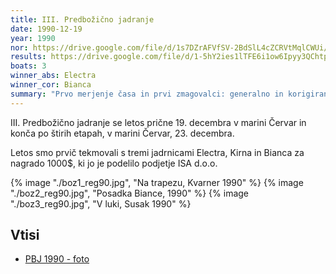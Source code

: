 ```yaml
---
title: III. Predbožično jadranje
date: 1990-12-19
year: 1990
nor: https://drive.google.com/file/d/1s7DZrAFVfSV-2BdSlL4cZCRVtMqlCWUi/view?usp=sharing
results: https://drive.google.com/file/d/1-5hY2ies1lTFE6i1ow6Ipyy3QChtpCxC/view?usp=sharing
boats: 3
winner_abs: Electra
winner_cor: Bianca
summary: "Prvo merjenje časa in prvi zmagovalci: generalno in korigirano."
---
```


III. Predbožično jadranje se letos prične 19. decembra v marini Červar in konča po štirih etapah, v marini Červar, 23. decembra.

Letos smo prvič tekmovali s tremi jadrnicami Electra, Kirna in Bianca za nagrado 1000$, ki jo je podelilo podjetje ISA d.o.o.

{% image "./boz1_reg90.jpg", "Na trapezu, Kvarner 1990" %}
{% image "./boz2_reg90.jpg", "Posadka Biance, 1990" %}
{% image "./boz3_reg90.jpg", "V luki, Susak 1990" %}

## Vtisi
 - [PBJ 1990 - foto](https://photos.app.goo.gl/CMdYw6Czz4CTLrk18)
